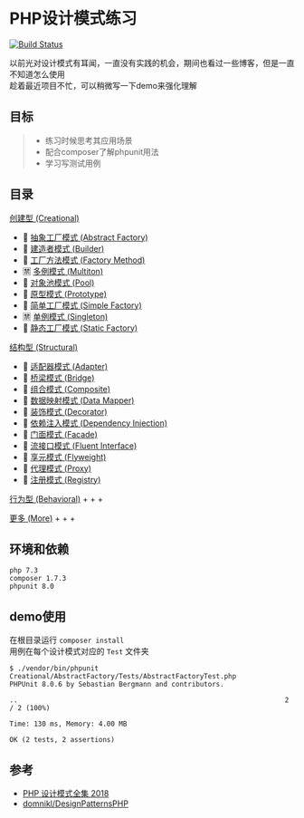 # PHP设计模式练习
[![Build Status](https://travis-ci.com/qiujiafei123/DesignPatterns.svg?branch=master)](https://travis-ci.com/qiujiafei123/DesignPatterns)  

以前光对设计模式有耳闻，一直没有实践的机会，期间也看过一些博客，但是一直不知道怎么使用  
趁着最近项目不忙，可以稍微写一下demo来强化理解

## 目标
>+ 练习时候思考其应用场景
>+ 配合composer了解phpunit用法
>+ 学习写测试用例

## 目录
[创建型 (Creational)](https://github.com/qiujiafei123/DesignPatterns/tree/master/Creational)
 + :blue_book: [抽象工厂模式 (Abstract Factory)](https://github.com/qiujiafei123/DesignPatterns/tree/master/Creational/AbstractFactory)
 + :blue_book: [建造者模式 (Builder)](https://github.com/qiujiafei123/DesignPatterns/tree/master/Creational/Builder)
 + :blue_book: [工厂方法模式 (Factory Method)](https://github.com/qiujiafei123/DesignPatterns/tree/master/Creational/FactoryMethod)
 + :u7981: [多例模式 (Multiton)](https://github.com/qiujiafei123/DesignPatterns/tree/master/Creational/Multiton)
 + :blue_book: [对象池模式 (Pool)](https://github.com/qiujiafei123/DesignPatterns/tree/master/Creational/Pool)
 + :blue_book: [原型模式 (Prototype)](https://github.com/qiujiafei123/DesignPatterns/tree/master/Creational/Prototype)
 + :blue_book: [简单工厂模式 (Simple Factory)](https://github.com/qiujiafei123/DesignPatterns/tree/master/Creational/SimpleFactory)
 + :u7981: [单例模式 (Singleton)](https://github.com/qiujiafei123/DesignPatterns/tree/master/Creational/Singleton)
 + :blue_book: [静态工厂模式 (Static Factory)](https://github.com/qiujiafei123/DesignPatterns/tree/master/Creational/StaticFactory)
 
 [结构型 (Structural)](https://github.com/qiujiafei123/DesignPatterns/tree/master/Structural)
 + :orange_book: [适配器模式 (Adapter)](https://github.com/qiujiafei123/DesignPatterns/tree/master/Structural/Adapter)
 + :orange_book: [桥梁模式 (Bridge)](https://github.com/qiujiafei123/DesignPatterns/tree/master/Structural/Bridge)
 + :orange_book: [组合模式 (Composite)](https://github.com/qiujiafei123/DesignPatterns/tree/master/Structural/Composite)
 + :orange_book: [数据映射模式 (Data Mapper)](https://github.com/qiujiafei123/DesignPatterns/tree/master/Structural/DataMapper)
 + :orange_book: [装饰模式 (Decorator)](https://github.com/qiujiafei123/DesignPatterns/tree/master/Structural/Decorator)
 + :orange_book: [依赖注入模式 (Dependency Injection)](https://github.com/qiujiafei123/DesignPatterns/tree/master/Structural/DependencyInjection)
 + :orange_book: [门面模式 (Facade)](https://github.com/qiujiafei123/DesignPatterns/tree/master/Structural/Facade)
 + :orange_book: [流接口模式 (Fluent Interface)](https://github.com/qiujiafei123/DesignPatterns/tree/master/Structural/FluentInterface)
 + :orange_book: [享元模式 (Flyweight)](https://github.com/qiujiafei123/DesignPatterns/tree/master/Structural/Flyweight)
 + :orange_book: [代理模式 (Proxy)](https://github.com/qiujiafei123/DesignPatterns/tree/master/Structural/Proxy)
 + :orange_book: [注册模式 (Registry)](https://github.com/qiujiafei123/DesignPatterns/tree/master/Structural/Registry)
 
 [行为型 (Behavioral)]()
 +
 +
 +
 
 [更多 (More)]()
 +
 +
 +
 


## 环境和依赖
```$xslt
php 7.3
composer 1.7.3
phpunit 8.0
```
## demo使用
在根目录运行 `composer install`  
用例在每个设计模式对应的 `Test` 文件夹   
```shell
$ ./vendor/bin/phpunit Creational/AbstractFactory/Tests/AbstractFactoryTest.php 
PHPUnit 8.0.6 by Sebastian Bergmann and contributors.

..                                                                  2 / 2 (100%)

Time: 130 ms, Memory: 4.00 MB

OK (2 tests, 2 assertions)

```

## 参考
+ [PHP 设计模式全集 2018](https://learnku.com/docs/php-design-patterns/2018)
+ [domnikl/DesignPatternsPHP](https://github.com/domnikl/DesignPatternsPHP)